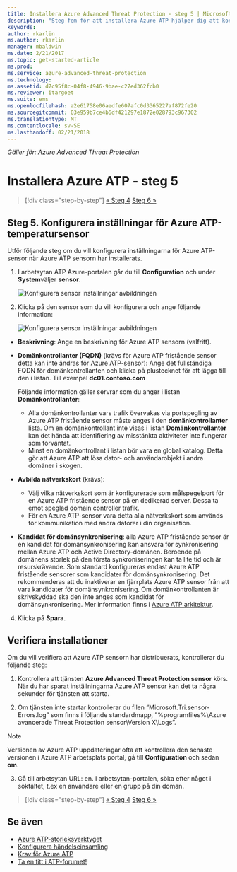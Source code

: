 ```yaml
---
title: Installera Azure Advanced Threat Protection - steg 5 | Microsoft Docs
description: "Steg fem för att installera Azure ATP hjälper dig att konfigurera inställningar för din Azure ATP fristående sensor."
keywords: 
author: rkarlin
ms.author: rkarlin
manager: mbaldwin
ms.date: 2/21/2017
ms.topic: get-started-article
ms.prod: 
ms.service: azure-advanced-threat-protection
ms.technology: 
ms.assetid: d7c95f8c-04f8-4946-9bae-c27ed362fcb0
ms.reviewer: itargoet
ms.suite: ems
ms.openlocfilehash: a2e61758e06aedfe607afc0d3365227af872fe20
ms.sourcegitcommit: 03e959b7ce4b6df421297e1872e028793c967302
ms.translationtype: MT
ms.contentlocale: sv-SE
ms.lasthandoff: 02/21/2018
---
```

*Gäller för: Azure Advanced Threat Protection*



# <a name="install-azure-atp---step-5"></a>Installera Azure ATP - steg 5

>[!div class="step-by-step"]
[« Steg 4](install-atp-step4.md)
[Steg 6 »](install-atp-step6-vpn.md)


## <a name="step-5-configure-the-azure-atp-sensor-settings"></a>Steg 5. Konfigurera inställningar för Azure ATP-temperatursensor
Utför följande steg om du vill konfigurera inställningarna för Azure ATP-sensor när Azure ATP sensorn har installerats.

1.  I arbetsytan ATP Azure-portalen går du till **Configuration** och under **System**väljer **sensor**.
   
     ![Konfigurera sensor inställningar avbildningen](media/atp-sensor-config.png)


2.  Klicka på den sensor som du vill konfigurera och ange följande information:

    ![Konfigurera sensor inställningar avbildningen](media/atp-sensor-config-2.png)

  - **Beskrivning**: Ange en beskrivning för Azure ATP sensorn (valfritt).
  - **Domänkontrollanter (FQDN)** (krävs för Azure ATP fristående sensor detta kan inte ändras för Azure ATP-sensor): Ange det fullständiga FQDN för domänkontrollanten och klicka på plustecknet för att lägga till den i listan. Till exempel  **dc01.contoso.com**

      Följande information gäller servrar som du anger i listan **Domänkontrollanter**:
      - Alla domänkontrollanter vars trafik övervakas via portspegling av Azure ATP fristående sensor måste anges i den **domänkontrollanter** lista. Om en domänkontrollant inte visas i listan **Domänkontrollanter** kan det hända att identifiering av misstänkta aktiviteter inte fungerar som förväntat.
      - Minst en domänkontrollant i listan bör vara en global katalog. Detta gör att Azure ATP att lösa dator- och användarobjekt i andra domäner i skogen.

  - **Avbilda nätverkskort** (krävs):
     - Välj vilka nätverkskort som är konfigurerade som målspegelport för en Azure ATP fristående sensor på en dedikerad server. Dessa ta emot speglad domain controller trafik.
     - För en Azure ATP-sensor vara detta alla nätverkskort som används för kommunikation med andra datorer i din organisation.


  - **Kandidat för domänsynkronisering**: alla Azure ATP fristående sensor är en kandidat för domänsynkronisering kan ansvara för synkronisering mellan Azure ATP och Active Directory-domänen. Beroende på domänens storlek på den första synkroniseringen kan ta lite tid och är resurskrävande. Som standard konfigureras endast Azure ATP fristående sensorer som kandidater för domänsynkronisering.
   Det rekommenderas att du inaktiverar en fjärrplats Azure ATP sensor från att vara kandidater för domänsynkronisering.
   Om domänkontrollanten är skrivskyddad ska den inte anges som kandidat för domänsynkronisering. Mer information finns i [Azure ATP arkitektur](atp-architecture.md#azure-atp-sensor-features).
  
4. Klicka på **Spara**.


## <a name="validate-installations"></a>Verifiera installationer
Om du vill verifiera att Azure ATP sensorn har distribuerats, kontrollerar du följande steg:

1.  Kontrollera att tjänsten **Azure Advanced Threat Protection sensor** körs. När du har sparat inställningarna Azure ATP sensor kan det ta några sekunder för tjänsten att starta.

2.  Om tjänsten inte startar kontrollerar du filen ”Microsoft.Tri.sensor-Errors.log” som finns i följande standardmapp, ”%programfiles%\Azure avancerade Threat Protection sensor\Version X\Logs”.
 
 >[!NOTE]
 > Versionen av Azure ATP uppdateringar ofta att kontrollera den senaste versionen i Azure ATP arbetsplats portal, gå till **Configuration** och sedan **om**. 

3.  Gå till arbetsytan URL: en. I arbetsytan-portalen, söka efter något i sökfältet, t.ex en användare eller en grupp på din domän.



>[!div class="step-by-step"]
[« Steg 4](install-atp-step4.md)
[Steg 6 »](install-atp-step6-vpn.md)


## <a name="see-also"></a>Se även

- [Azure ATP-storleksverktyget](http://aka.ms/aatpsizingtool)
- [Konfigurera händelseinsamling](configure-event-collection.md)
- [Krav för Azure ATP](atp-prerequisites.md)
- [Ta en titt i ATP-forumet!](https://aka.ms/azureatpcommunity)
